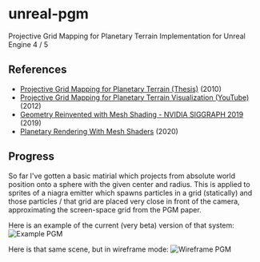 # unreal-pgm
Projective Grid Mapping for Planetary Terrain Implementation for Unreal Engine 4 / 5

## References

* [Projective Grid Mapping for Planetary Terrain (Thesis)](https://www.cse.unr.edu/~fredh/papers/thesis/046-mahsman/thesis.pdf) (2010)
* [Projective Grid Mapping for Planetary Terrain Visualization (YouTube)](https://www.youtube.com/watch?v=xtFxDCJE-0Y) (2012)
* [Geometry Reinvented with Mesh Shading - NVIDIA SIGGRAPH 2019](https://www.youtube.com/watch?v=rLEbO0Vrzz4) (2019)
* [Planetary Rendering With Mesh Shaders](https://www.cg.tuwien.ac.at/research/publications/2020/rumpelnik_martin_2020_PRM/rumpelnik_martin_2020_PRM-Thesis.pdf) (2020)

## Progress

So far I've gotten a basic matirial which projects from absolute world position
onto a sphere with the given center and radius. This is applied to sprites of a
niagra emitter which spawns particles in a grid (statically) and those particles
/ that grid are placed very close in front of the camera, approximating the
screen-space grid from the PGM paper.

Here is an example of the current (very beta) version of that system:
![Example PGM](./images/pgm_test.png)

Here is that same scene, but in wireframe mode:
![Wireframe PGM](./images/wireframe_pgm.png)
